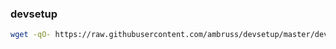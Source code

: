 ### devsetup
```sh
wget -qO- https://raw.githubusercontent.com/ambruss/devsetup/master/devsetup.sh | sh -s --
```
